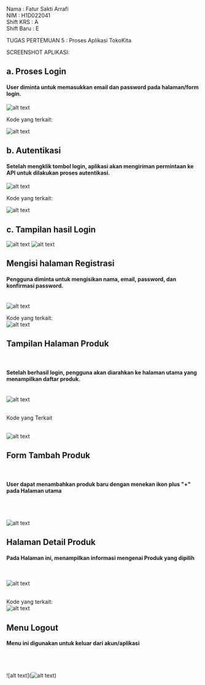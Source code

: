 Nama       : Fatur Sakti Arrafi<br>
NIM        : H1D022041<br>
Shift KRS  : A<br>
Shift Baru : E<br>


TUGAS PERTEMUAN 5 : Proses Aplikasi TokoKita

SCREENSHOT APLIKASI:



<h2>a. Proses Login</h2>
<h4>User diminta untuk memasukkan email dan password pada halaman/form login.</h4>

![alt text](https://github.com/fatur251003/LabMobile4_Fatur-Sakti-Arrafi_Shift-E/blob/main/images/Screenshot%202024-10-01%20160626.png)


Kode yang terkait:

![alt text](https://github.com/fatur251003/LabMobile4_Fatur-Sakti-Arrafi_Shift-E/blob/main/images/sss1.png)

<h2>b. Autentikasi </h2>
<h4>Setelah mengklik tombol login, aplikasi akan mengiriman permintaan ke API untuk dilakukan proses autentikasi.</h4>

![alt text](https://github.com/fatur251003/LabMobile4_Fatur-Sakti-Arrafi_Shift-E/blob/main/images/Screenshot%202024-10-01%20160741.png)

Kode yang terkait: 


![alt text](https://github.com/fatur251003/LabMobile4_Fatur-Sakti-Arrafi_Shift-E/blob/main/images/sss2.png)

<h2> c. Tampilan hasil Login</h2>

![alt text](https://github.com/fatur251003/LabMobile4_Fatur-Sakti-Arrafi_Shift-E/blob/main/images/sss4.png) 
![alt text](https://github.com/fatur251003/LabMobile4_Fatur-Sakti-Arrafi_Shift-E/blob/main/images/sss3.png)

<h2> Mengisi halaman Registrasi </h2>
<h4>Pengguna diminta untuk mengisikan nama, email, password, dan konfirmasi password.</h4>

<br>![alt text](https://github.com/fatur251003/LabMobile4_Fatur-Sakti-Arrafi_Shift-E/blob/main/images/sss5.png)

Kode yang terkait:<br>
![alt text](https://github.com/fatur251003/LabMobile4_Fatur-Sakti-Arrafi_Shift-E/blob/main/images/sss6.png)

<h2> Tampilan Halaman Produk</h2>
<br><h4>Setelah berhasil login, pengguna akan diarahkan ke halaman utama yang menampilkan daftar produk.</h4>

<br>![alt text](https://github.com/fatur251003/LabMobile4_Fatur-Sakti-Arrafi_Shift-E/blob/main/images/Screenshot%202024-10-01%20161247.png)

<br>Kode yang Terkait

<br>![alt text](https://github.com/fatur251003/LabMobile4_Fatur-Sakti-Arrafi_Shift-E/blob/main/images/sss7.png)

<h2>Form Tambah Produk</h2><br>
<h4>User dapat menambahkan produk baru dengan menekan ikon plus "+" pada Halaman utama</h4><br>

<br>![alt text](https://github.com/fatur251003/LabMobile4_Fatur-Sakti-Arrafi_Shift-E/blob/main/images/Screenshot%202024-10-01%20161553.png)

<h2>Halaman Detail Produk</h2>
<h4>Pada Halaman ini, menampilkan informasi mengenai Produk yang dipilih</h4><br>

![alt text](https://github.com/fatur251003/LabMobile4_Fatur-Sakti-Arrafi_Shift-E/blob/main/images/Screenshot%202024-10-01%20161410.png)<br>

<br>Kode yang terkait:
<br>![alt text](https://github.com/fatur251003/LabMobile4_Fatur-Sakti-Arrafi_Shift-E/blob/main/images/sss8.png)

<h2>Menu Logout</h2>
<h4>Menu ini digunakan untuk keluar dari akun/aplikasi</h4><br>

<br>![alt text](![alt text](https://github.com/fatur251003/LabMobile4_Fatur-Sakti-Arrafi_Shift-E/blob/main/images/Screenshot%202024-10-01%20161800.png))

